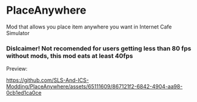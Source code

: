 # PlaceAnywhere

Mod that allows you place item anywhere you want in Internet Cafe Simulator

### Dislcaimer! Not recomended for users getting less than 80 fps without mods, this mod eats at least 40fps


Preview: 

https://github.com/SLS-And-ICS-Modding/PlaceAnywhere/assets/65111609/867121f2-6842-4904-aa98-0cb1ed1ca0ce

